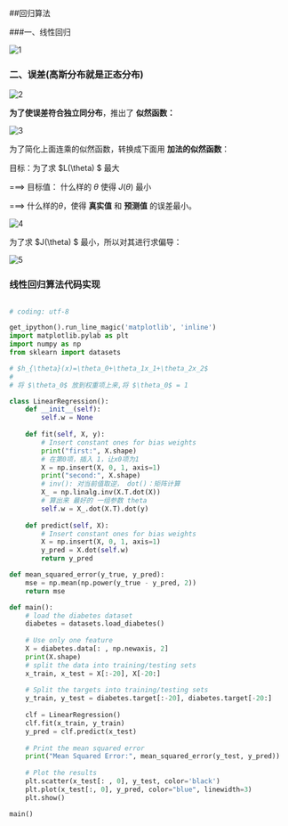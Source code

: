 ##回归算法

###一、线性回归

![1](F:\APython_DataMining_learning\PythonNoteBook\5-回归算法\img\1.png)

### 二、误差(高斯分布就是正态分布)

![2](F:\APython_DataMining_learning\PythonNoteBook\5-回归算法\img\2.jpg)

**为了使误差符合独立同分布**，推出了 **似然函数：**

![3](F:\APython_DataMining_learning\PythonNoteBook\5-回归算法\img\3.jpg)

为了简化上面连乘的似然函数，转换成下面用 **加法的似然函数**：

目标：为了求 $L(\theta) $ 最大

===> 目标值： 什么样的 $\theta$ 使得 $J(\theta)$ 最小

===> 什么样的$\theta$，使得 **真实值** 和 **预测值** 的误差最小。

![4](F:\APython_DataMining_learning\PythonNoteBook\5-回归算法\img\4.png)

为了求 $J(\theta) $ 最小，所以对其进行求偏导：

![5](F:\APython_DataMining_learning\PythonNoteBook\5-回归算法\img\5.png)

### 线性回归算法代码实现

```python

# coding: utf-8

get_ipython().run_line_magic('matplotlib', 'inline')
import matplotlib.pylab as plt
import numpy as np
from sklearn import datasets

# $h_{\theta}(x)=\theta_0+\theta_1x_1+\theta_2x_2$
# 
# 将 $\theta_0$ 放到权重项上来,将 $\theta_0$ = 1

class LinearRegression():
    def __init__(self):
        self.w = None
        
    def fit(self, X, y):
        # Insert constant ones for bias weights
        print("first:", X.shape)
        # 在第0项，插入 1，让x0项为1
        X = np.insert(X, 0, 1, axis=1)
        print("second:", X.shape)
        # inv(): 对当前值取逆， dot()：矩阵计算
        X_ = np.linalg.inv(X.T.dot(X))
        # 算出来 最好的 一组参数 theta
        self.w = X_.dot(X.T).dot(y)
    
    def predict(self, X):
        # Insert constant ones for bias weights
        X = np.insert(X, 0, 1, axis=1)
        y_pred = X.dot(self.w)
        return y_pred

def mean_squared_error(y_true, y_pred):
    mse = np.mean(np.power(y_true - y_pred, 2))
    return mse

def main():
    # load the diabetes dataset
    diabetes = datasets.load_diabetes()
    
    # Use only one feature
    X = diabetes.data[: , np.newaxis, 2]
    print(X.shape)
    # split the data into training/testing sets
    x_train, x_test = X[:-20], X[-20:]
    
    # Split the targets into training/testing sets
    y_train, y_test = diabetes.target[:-20], diabetes.target[-20:]
    
    clf = LinearRegression()
    clf.fit(x_train, y_train)
    y_pred = clf.predict(x_test)
    
    # Print the mean squared error
    print("Mean Squared Error:", mean_squared_error(y_test, y_pred))
    
    # Plot the results
    plt.scatter(x_test[: , 0], y_test, color='black')
    plt.plot(x_test[:, 0], y_pred, color="blue", linewidth=3)
    plt.show()

main()

```

























































